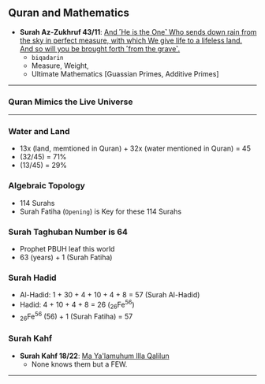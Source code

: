 ## Quran and Mathematics
* __Surah Az-Zukhruf 43/11__: [And ˹He is the One˺ Who sends down rain from the sky in perfect measure, with which We give life to a lifeless land. And so will you be brought forth ˹from the grave˺.](https://quran.com/43/11)
  * `biqadarin`
  * Measure, Weight,
  * Ultimate Mathematics [Guassian Primes, Additive Primes]

***

### Quran Mimics the Live Universe

***

### Water and Land
* 13x (land, memtioned in Quran) + 32x (water mentioned in Quran) = 45
* (32/45) = 71%
* (13/45) = 29%

### Algebraic Topology
* 114 Surahs
* Surah Fatiha (`Opening`) is Key for these 114 Surahs

### Surah Taghuban Number is 64
* Prophet PBUH leaf this world
* 63 (years) + 1 (Surah Fatiha)

### Surah Hadid
* Al-Hadid:  1 + 30 + 4 + 10 + 4 + 8 = 57 (Surah Al-Hadid)
* Hadid:              4 + 10 + 4 + 8 = 26 (<sub>26</sub>Fe<sup>56</sup>)
* <sub>26</sub>Fe<sup>56</sup> (56) + 1 (Surah Fatiha) = 57

### Surah Kahf
* __Surah Kahf 18/22__: [Ma Ya'lamuhum Illa Qalilun](https://quranwbw.com/18#22)
  * None knows them but a FEW.

***
